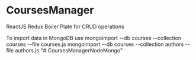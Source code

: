 # CoursesManager
ReactJS Redux Boiler Plate for CRUD operations

To import data in MongoDB use
mongoimport --db courses --collection courses  --file courses.js
mongoimport --db courses --collection authors  --file authors.js
"# CoursesManagerNodeMongo" 
